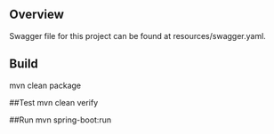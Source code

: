 ## Overview
Swagger file for this project can be found at resources/swagger.yaml.

## Build
mvn clean package

##Test
mvn clean verify

##Run
mvn spring-boot:run





